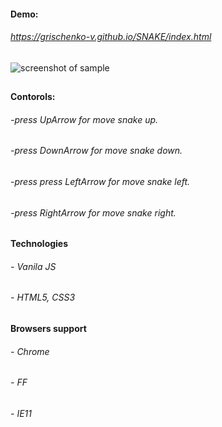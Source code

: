 #### Demo:
###### https://grischenko-v.github.io/SNAKE/index.html
##
![screenshot of sample](https://grischenko-v.github.io/SNAKE/img/screen.png)
##
#### Contorols:
###### -press UpArrow for move snake up.
###### -press DownArrow for move snake down.
###### -press press LeftArrow for move snake left.
###### -press RightArrow for move snake right.
##
#### Technologies
###### - Vanila JS
###### - HTML5, CSS3
##
#### Browsers support
###### - Chrome
###### - FF
###### - IE11